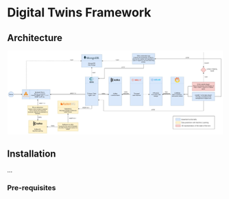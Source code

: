 # Digital Twins Framework

## Architecture

![Architecture](images/architecture.jpg)

## Installation
...

### Pre-requisites
